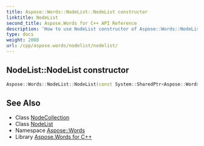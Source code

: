 ```yaml
---
title: Aspose::Words::NodeList::NodeList constructor
linktitle: NodeList
second_title: Aspose.Words for C++ API Reference
description: 'How to use NodeList constructor of Aspose::Words::NodeList class in C++.'
type: docs
weight: 2000
url: /cpp/aspose.words/nodelist/nodelist/
---
```

## NodeList::NodeList constructor




```cpp
Aspose::Words::NodeList::NodeList(const System::SharedPtr<Aspose::Words::NodeCollection> &nodes)
```

## See Also

* Class [NodeCollection](../../nodecollection/)
* Class [NodeList](../)
* Namespace [Aspose::Words](../../)
* Library [Aspose.Words for C++](../../../)
